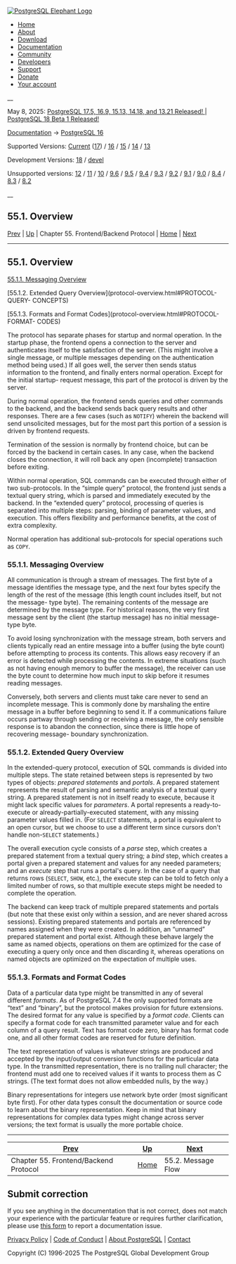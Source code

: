 [ ![PostgreSQL Elephant Logo](/media/img/about/press/elephant.png) ](/)

  * [Home](/ "Home")
  * [About](/about/ "About")
  * [Download](/download/ "Download")
  * [Documentation](/docs/ "Documentation")
  * [Community](/community/ "Community")
  * [Developers](/developer/ "Developers")
  * [Support](/support/ "Support")
  * [Donate](/about/donate/ "Donate")
  * [Your account](/account/ "Your account")

__

May 8, 2025: [ PostgreSQL 17.5, 16.9, 15.13, 14.18, and 13.21 Released! ](/about/news/postgresql-175-169-1513-1418-and-1321-released-3072/) | [ PostgreSQL 18 Beta 1 Released! ](/about/news/postgresql-18-beta-1-released-3070/)

[Documentation](/docs/ "Documentation") -> [PostgreSQL
16](/docs/16/index.html)

Supported Versions: [Current](/docs/current/protocol-overview.html "PostgreSQL
17 - 55.1. Overview") ([17](/docs/17/protocol-overview.html "PostgreSQL 17 -
55.1. Overview")) / [16](/docs/16/protocol-overview.html "PostgreSQL 16 -
55.1. Overview") / [15](/docs/15/protocol-overview.html "PostgreSQL 15 -
55.1. Overview") / [14](/docs/14/protocol-overview.html "PostgreSQL 14 -
55.1. Overview") / [13](/docs/13/protocol-overview.html "PostgreSQL 13 -
55.1. Overview")

Development Versions: [18](/docs/18/protocol-overview.html "PostgreSQL 18 -
55.1. Overview") / [devel](/docs/devel/protocol-overview.html "PostgreSQL
devel - 55.1. Overview")

Unsupported versions: [12](/docs/12/protocol-overview.html "PostgreSQL 12 -
55.1. Overview") / [11](/docs/11/protocol-overview.html "PostgreSQL 11 -
55.1. Overview") / [10](/docs/10/protocol-overview.html "PostgreSQL 10 -
55.1. Overview") / [9.6](/docs/9.6/protocol-overview.html "PostgreSQL 9.6 -
55.1. Overview") / [9.5](/docs/9.5/protocol-overview.html "PostgreSQL 9.5 -
55.1. Overview") / [9.4](/docs/9.4/protocol-overview.html "PostgreSQL 9.4 -
55.1. Overview") / [9.3](/docs/9.3/protocol-overview.html "PostgreSQL 9.3 -
55.1. Overview") / [9.2](/docs/9.2/protocol-overview.html "PostgreSQL 9.2 -
55.1. Overview") / [9.1](/docs/9.1/protocol-overview.html "PostgreSQL 9.1 -
55.1. Overview") / [9.0](/docs/9.0/protocol-overview.html "PostgreSQL 9.0 -
55.1. Overview") / [8.4](/docs/8.4/protocol-overview.html "PostgreSQL 8.4 -
55.1. Overview") / [8.3](/docs/8.3/protocol-overview.html "PostgreSQL 8.3 -
55.1. Overview") / [8.2](/docs/8.2/protocol-overview.html "PostgreSQL 8.2 -
55.1. Overview")

__

55.1. Overview  
---  
[Prev](protocol.html "Chapter 55. Frontend/Backend Protocol")  | [Up](protocol.html "Chapter 55. Frontend/Backend Protocol") | Chapter 55. Frontend/Backend Protocol | [Home](index.html "PostgreSQL 16.9 Documentation") |  [Next](protocol-flow.html "55.2. Message Flow")  
  
* * *

## 55.1. Overview #

[55.1.1. Messaging Overview](protocol-overview.html#PROTOCOL-MESSAGE-CONCEPTS)

[55.1.2. Extended Query Overview](protocol-overview.html#PROTOCOL-QUERY-
CONCEPTS)

[55.1.3. Formats and Format Codes](protocol-overview.html#PROTOCOL-FORMAT-
CODES)

The protocol has separate phases for startup and normal operation. In the
startup phase, the frontend opens a connection to the server and authenticates
itself to the satisfaction of the server. (This might involve a single
message, or multiple messages depending on the authentication method being
used.) If all goes well, the server then sends status information to the
frontend, and finally enters normal operation. Except for the initial startup-
request message, this part of the protocol is driven by the server.

During normal operation, the frontend sends queries and other commands to the
backend, and the backend sends back query results and other responses. There
are a few cases (such as `NOTIFY`) wherein the backend will send unsolicited
messages, but for the most part this portion of a session is driven by
frontend requests.

Termination of the session is normally by frontend choice, but can be forced
by the backend in certain cases. In any case, when the backend closes the
connection, it will roll back any open (incomplete) transaction before
exiting.

Within normal operation, SQL commands can be executed through either of two
sub-protocols. In the “simple query” protocol, the frontend just sends a
textual query string, which is parsed and immediately executed by the backend.
In the “extended query” protocol, processing of queries is separated into
multiple steps: parsing, binding of parameter values, and execution. This
offers flexibility and performance benefits, at the cost of extra complexity.

Normal operation has additional sub-protocols for special operations such as
`COPY`.

### 55.1.1. Messaging Overview #

All communication is through a stream of messages. The first byte of a message
identifies the message type, and the next four bytes specify the length of the
rest of the message (this length count includes itself, but not the message-
type byte). The remaining contents of the message are determined by the
message type. For historical reasons, the very first message sent by the
client (the startup message) has no initial message-type byte.

To avoid losing synchronization with the message stream, both servers and
clients typically read an entire message into a buffer (using the byte count)
before attempting to process its contents. This allows easy recovery if an
error is detected while processing the contents. In extreme situations (such
as not having enough memory to buffer the message), the receiver can use the
byte count to determine how much input to skip before it resumes reading
messages.

Conversely, both servers and clients must take care never to send an
incomplete message. This is commonly done by marshaling the entire message in
a buffer before beginning to send it. If a communications failure occurs
partway through sending or receiving a message, the only sensible response is
to abandon the connection, since there is little hope of recovering message-
boundary synchronization.

### 55.1.2. Extended Query Overview #

In the extended-query protocol, execution of SQL commands is divided into
multiple steps. The state retained between steps is represented by two types
of objects: _prepared statements_ and _portals_. A prepared statement
represents the result of parsing and semantic analysis of a textual query
string. A prepared statement is not in itself ready to execute, because it
might lack specific values for _parameters_. A portal represents a ready-to-
execute or already-partially-executed statement, with any missing parameter
values filled in. (For `SELECT` statements, a portal is equivalent to an open
cursor, but we choose to use a different term since cursors don't handle
non-`SELECT` statements.)

The overall execution cycle consists of a _parse_ step, which creates a
prepared statement from a textual query string; a _bind_ step, which creates a
portal given a prepared statement and values for any needed parameters; and an
_execute_ step that runs a portal's query. In the case of a query that returns
rows (`SELECT`, `SHOW`, etc.), the execute step can be told to fetch only a
limited number of rows, so that multiple execute steps might be needed to
complete the operation.

The backend can keep track of multiple prepared statements and portals (but
note that these exist only within a session, and are never shared across
sessions). Existing prepared statements and portals are referenced by names
assigned when they were created. In addition, an “unnamed” prepared statement
and portal exist. Although these behave largely the same as named objects,
operations on them are optimized for the case of executing a query only once
and then discarding it, whereas operations on named objects are optimized on
the expectation of multiple uses.

### 55.1.3. Formats and Format Codes #

Data of a particular data type might be transmitted in any of several
different _formats_. As of PostgreSQL 7.4 the only supported formats are
“text” and “binary”, but the protocol makes provision for future extensions.
The desired format for any value is specified by a _format code_. Clients can
specify a format code for each transmitted parameter value and for each column
of a query result. Text has format code zero, binary has format code one, and
all other format codes are reserved for future definition.

The text representation of values is whatever strings are produced and
accepted by the input/output conversion functions for the particular data
type. In the transmitted representation, there is no trailing null character;
the frontend must add one to received values if it wants to process them as C
strings. (The text format does not allow embedded nulls, by the way.)

Binary representations for integers use network byte order (most significant
byte first). For other data types consult the documentation or source code to
learn about the binary representation. Keep in mind that binary
representations for complex data types might change across server versions;
the text format is usually the more portable choice.

* * *

[Prev](protocol.html "Chapter 55. Frontend/Backend Protocol")  | [Up](protocol.html "Chapter 55. Frontend/Backend Protocol") |  [Next](protocol-flow.html "55.2. Message Flow")  
---|---|---  
Chapter 55. Frontend/Backend Protocol  | [Home](index.html "PostgreSQL 16.9 Documentation") |  55.2. Message Flow  
  
## Submit correction

If you see anything in the documentation that is not correct, does not match
your experience with the particular feature or requires further clarification,
please use [this form](/account/comments/new/16/protocol-overview.html/) to
report a documentation issue.

[Privacy Policy](/about/privacypolicy) | [Code of Conduct](/about/policies/coc/) | [About PostgreSQL](/about/) | [Contact](/about/contact/)  

Copyright (C) 1996-2025 The PostgreSQL Global Development Group

